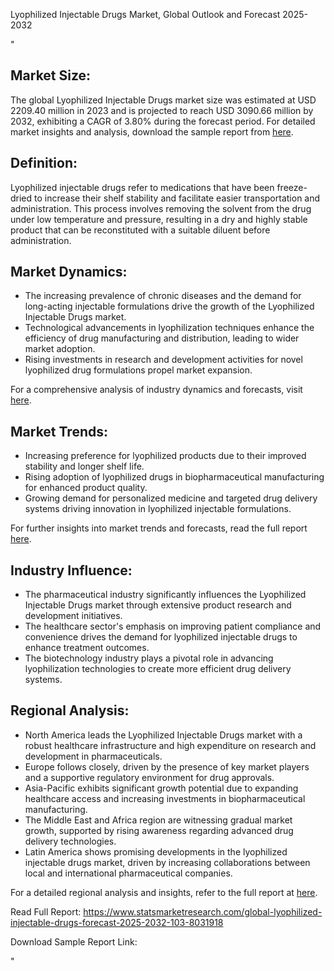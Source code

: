 Lyophilized Injectable Drugs Market, Global Outlook and Forecast 2025-2032

"<h2>Market Size:</h2>
<p>The global Lyophilized Injectable Drugs market size was estimated at USD 2209.40 million in 2023 and is projected to reach USD 3090.66 million by 2032, exhibiting a CAGR of 3.80% during the forecast period. For detailed market insights and analysis, download the sample report from <a href=''>here</a>.</p>

<h2>Definition:</h2>
<p>Lyophilized injectable drugs refer to medications that have been freeze-dried to increase their shelf stability and facilitate easier transportation and administration. This process involves removing the solvent from the drug under low temperature and pressure, resulting in a dry and highly stable product that can be reconstituted with a suitable diluent before administration.</p>

<h2>Market Dynamics:</h2>
<ul>
  <li>The increasing prevalence of chronic diseases and the demand for long-acting injectable formulations drive the growth of the Lyophilized Injectable Drugs market.</li>
  <li>Technological advancements in lyophilization techniques enhance the efficiency of drug manufacturing and distribution, leading to wider market adoption.</li>
  <li>Rising investments in research and development activities for novel lyophilized drug formulations propel market expansion.</li>
</ul>
<p>For a comprehensive analysis of industry dynamics and forecasts, visit <a href='https://www.statsmarketresearch.com/global-lyophilized-injectable-drugs-forecast-2025-2032-103-8031918'>here</a>.</p>

<h2>Market Trends:</h2>
<ul>
  <li>Increasing preference for lyophilized products due to their improved stability and longer shelf life.</li>
  <li>Rising adoption of lyophilized drugs in biopharmaceutical manufacturing for enhanced product quality.</li>
  <li>Growing demand for personalized medicine and targeted drug delivery systems driving innovation in lyophilized injectable formulations.</li>
</ul>
<p>For further insights into market trends and forecasts, read the full report <a href='https://www.statsmarketresearch.com/global-lyophilized-injectable-drugs-forecast-2025-2032-103-8031918'>here</a>.</p>

<h2>Industry Influence:</h2>
<ul>
  <li>The pharmaceutical industry significantly influences the Lyophilized Injectable Drugs market through extensive product research and development initiatives.</li>
  <li>The healthcare sector's emphasis on improving patient compliance and convenience drives the demand for lyophilized injectable drugs to enhance treatment outcomes.</li>
  <li>The biotechnology industry plays a pivotal role in advancing lyophilization technologies to create more efficient drug delivery systems.</li>
</ul>

<h2>Regional Analysis:</h2>
<ul>
  <li>North America leads the Lyophilized Injectable Drugs market with a robust healthcare infrastructure and high expenditure on research and development in pharmaceuticals.</li>
  <li>Europe follows closely, driven by the presence of key market players and a supportive regulatory environment for drug approvals.</li>
  <li>Asia-Pacific exhibits significant growth potential due to expanding healthcare access and increasing investments in biopharmaceutical manufacturing.</li>
  <li>The Middle East and Africa region are witnessing gradual market growth, supported by rising awareness regarding advanced drug delivery technologies.</li>
  <li>Latin America shows promising developments in the lyophilized injectable drugs market, driven by increasing collaborations between local and international pharmaceutical companies.</li>
</ul>
<p>For a detailed regional analysis and insights, refer to the full report at <a href='https://www.statsmarketresearch.com/global-lyophilized-injectable-drugs-forecast-2025-2032-103-8031918'>here</a>.</p>

<p>Read Full Report: <a href='https://www.statsmarketresearch.com/global-lyophilized-injectable-drugs-forecast-2025-2032-103-8031918'>https://www.statsmarketresearch.com/global-lyophilized-injectable-drugs-forecast-2025-2032-103-8031918</a></p>
<p>Download Sample Report Link: <a href=''></a></p>"
